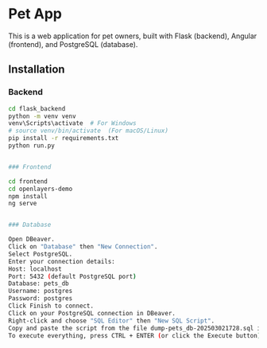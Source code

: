 # Pet App

This is a web application for pet owners, built with Flask (backend), Angular (frontend), and PostgreSQL (database).

## Installation

### Backend
```bash
cd flask_backend
python -m venv venv
venv\Scripts\activate  # For Windows
# source venv/bin/activate  (For macOS/Linux)
pip install -r requirements.txt
python run.py


### Frontend

cd frontend
cd openlayers-demo
npm install
ng serve


### Database

Open DBeaver.
Click on "Database" then "New Connection".
Select PostgreSQL.
Enter your connection details:
Host: localhost
Port: 5432 (default PostgreSQL port)
Database: pets_db
Username: postgres
Password: postgres
Click Finish to connect.
Click on your PostgreSQL connection in DBeaver.
Right-click and choose "SQL Editor" then "New SQL Script".
Copy and paste the script from the file dump-pets_db-202503021728.sql into the SQL editor.
To execute everything, press CTRL + ENTER (or click the Execute button).
